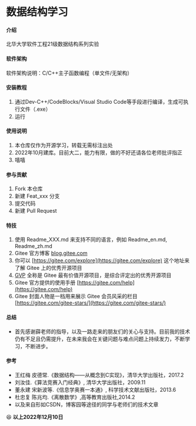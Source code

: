 # 数据结构学习

#### 介绍
北华大学软件工程21级数据结构系列实验

#### 软件架构
软件架构说明：C/C++主子函数编程（单文件/无架构）


#### 安装教程

1.  通过Dev-C++/CodeBlocks/Visual Studio Code等手段进行编译，生成可执行文件（.exe）
2.  运行

#### 使用说明

1.  本仓库仅作为开源学习，转载无需标注出处
2.  2022年10月建库。目前大二，能力有限，做的不好还请各位老师批评指正
3.  嘻嘻

#### 参与贡献

1.  Fork 本仓库
2.  新建 Feat_xxx 分支
3.  提交代码
4.  新建 Pull Request


#### 特技

1.  使用 Readme\_XXX.md 来支持不同的语言，例如 Readme\_en.md, Readme\_zh.md
2.  Gitee 官方博客 [blog.gitee.com](https://blog.gitee.com)
3.  你可以 [https://gitee.com/explore](https://gitee.com/explore) 这个地址来了解 Gitee 上的优秀开源项目
4.  [GVP](https://gitee.com/gvp) 全称是 Gitee 最有价值开源项目，是综合评定出的优秀开源项目
5.  Gitee 官方提供的使用手册 [https://gitee.com/help](https://gitee.com/help)
6.  Gitee 封面人物是一档用来展示 Gitee 会员风采的栏目 [https://gitee.com/gitee-stars/](https://gitee.com/gitee-stars/)


#### 总结
- 首先感谢薛老师的指导，以及一路走来的朋友们的关心与支持。目前我的技术仍有不足且仍需提升，在未来我会在关键问题与难点问题上持续发力，不断学习，不断进步。


#### 参考
- 王红梅 皮德常.《数据结构——从概念到C实现》，清华大学出版社，2017.2
- 刘汝佳.《算法竞赛入门经典》, 清华大学出版社，2009.11
- 董永建 宋新波等.《信息学奥赛一本通》, 科学技术文献出版社，2013.6
- 杜忠复 陈兆均.《离散数学》,高等教育出版社,2014.2
- 以及来自形如CSDN，博客园等途径的同学与老师们的技术文章


 :laughing: 
 **以上2022年12月10日** 

